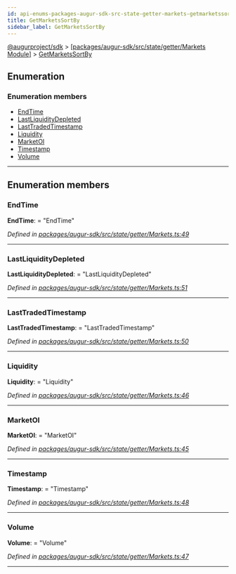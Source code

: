 ```yaml
---
id: api-enums-packages-augur-sdk-src-state-getter-markets-getmarketssortby
title: GetMarketsSortBy
sidebar_label: GetMarketsSortBy
---
```


[@augurproject/sdk](api-readme.md) > [[packages/augur-sdk/src/state/getter/Markets Module]](api-modules-packages-augur-sdk-src-state-getter-markets-module.md) > [GetMarketsSortBy](api-enums-packages-augur-sdk-src-state-getter-markets-getmarketssortby.md)

## Enumeration

### Enumeration members

* [EndTime](api-enums-packages-augur-sdk-src-state-getter-markets-getmarketssortby.md#endtime)
* [LastLiquidityDepleted](api-enums-packages-augur-sdk-src-state-getter-markets-getmarketssortby.md#lastliquiditydepleted)
* [LastTradedTimestamp](api-enums-packages-augur-sdk-src-state-getter-markets-getmarketssortby.md#lasttradedtimestamp)
* [Liquidity](api-enums-packages-augur-sdk-src-state-getter-markets-getmarketssortby.md#liquidity)
* [MarketOI](api-enums-packages-augur-sdk-src-state-getter-markets-getmarketssortby.md#marketoi)
* [Timestamp](api-enums-packages-augur-sdk-src-state-getter-markets-getmarketssortby.md#timestamp)
* [Volume](api-enums-packages-augur-sdk-src-state-getter-markets-getmarketssortby.md#volume)

---

## Enumeration members

<a id="endtime"></a>

###  EndTime

**EndTime**:  = "EndTime"

*Defined in [packages/augur-sdk/src/state/getter/Markets.ts:49](https://github.com/AugurProject/augur/blob/bae2172ca0/packages/augur-sdk/src/state/getter/Markets.ts#L49)*

___
<a id="lastliquiditydepleted"></a>

###  LastLiquidityDepleted

**LastLiquidityDepleted**:  = "LastLiquidityDepleted"

*Defined in [packages/augur-sdk/src/state/getter/Markets.ts:51](https://github.com/AugurProject/augur/blob/bae2172ca0/packages/augur-sdk/src/state/getter/Markets.ts#L51)*

___
<a id="lasttradedtimestamp"></a>

###  LastTradedTimestamp

**LastTradedTimestamp**:  = "LastTradedTimestamp"

*Defined in [packages/augur-sdk/src/state/getter/Markets.ts:50](https://github.com/AugurProject/augur/blob/bae2172ca0/packages/augur-sdk/src/state/getter/Markets.ts#L50)*

___
<a id="liquidity"></a>

###  Liquidity

**Liquidity**:  = "Liquidity"

*Defined in [packages/augur-sdk/src/state/getter/Markets.ts:46](https://github.com/AugurProject/augur/blob/bae2172ca0/packages/augur-sdk/src/state/getter/Markets.ts#L46)*

___
<a id="marketoi"></a>

###  MarketOI

**MarketOI**:  = "MarketOI"

*Defined in [packages/augur-sdk/src/state/getter/Markets.ts:45](https://github.com/AugurProject/augur/blob/bae2172ca0/packages/augur-sdk/src/state/getter/Markets.ts#L45)*

___
<a id="timestamp"></a>

###  Timestamp

**Timestamp**:  = "Timestamp"

*Defined in [packages/augur-sdk/src/state/getter/Markets.ts:48](https://github.com/AugurProject/augur/blob/bae2172ca0/packages/augur-sdk/src/state/getter/Markets.ts#L48)*

___
<a id="volume"></a>

###  Volume

**Volume**:  = "Volume"

*Defined in [packages/augur-sdk/src/state/getter/Markets.ts:47](https://github.com/AugurProject/augur/blob/bae2172ca0/packages/augur-sdk/src/state/getter/Markets.ts#L47)*

___

